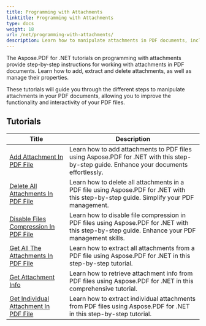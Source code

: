 ```yaml
---
title: Programming with Attachments
linktitle: Programming with Attachments
type: docs
weight: 18
url: /net/programming-with-attachments/
description: Learn how to manipulate attachments in PDF documents, including adding, extracting and deleting them, to improve the functionality of PDF files.
---
```

The Aspose.PDF for .NET tutorials on programming with attachments provide step-by-step instructions for working with attachments in PDF documents. Learn how to add, extract and delete attachments, as well as manage their properties.

These tutorials will guide you through the different steps to manipulate attachments in your PDF documents, allowing you to improve the functionality and interactivity of your PDF files.

## Tutorials
| Title | Description |
| --- | --- | 
| [Add Attachment In PDF File](./add-attachment/) | Learn how to add attachments to PDF files using Aspose.PDF for .NET with this step-by-step guide. Enhance your documents effortlessly. |  
| [Delete All Attachments In PDF File](./delete-all-attachments/) | Learn how to delete all attachments in a PDF file using Aspose.PDF for .NET with this step-by-step guide. Simplify your PDF management. |  
| [Disable Files Compression In PDF File](./disable-files-compression/) | Learn how to disable file compression in PDF files using Aspose.PDF for .NET with this step-by-step guide. Enhance your PDF management skills. |  
| [Get All The Attachments In PDF File](./get-all-the-attachments/) | Learn how to extract all attachments from a PDF file using Aspose.PDF for .NET in this step-by-step tutorial. |  
| [Get Attachment Info](./get-attachment-info/) | Learn how to retrieve attachment info from PDF files using Aspose.PDF for .NET in this comprehensive tutorial. |  
| [Get Individual Attachment In PDF File](./get-individual-attachment/) | Learn how to extract individual attachments from PDF files using Aspose.PDF for .NET in this step-by-step tutorial.  |  
